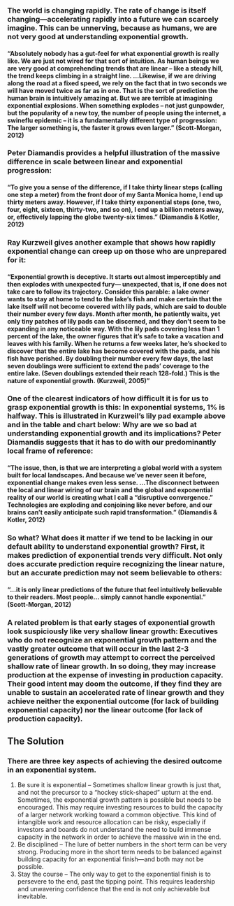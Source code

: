 ### The world is changing rapidly. The rate of change is itself changing—accelerating rapidly into a future we can scarcely imagine. This can be unnerving, because as humans, we are not very good at understanding exponential growth. 

#### “Absolutely nobody has a gut-feel for what exponential growth is really like. We are just not wired for that sort of intuition. As human beings we are very good at comprehending trends that are linear – like a steady hill, the trend keeps climbing in a straight line. …Likewise, if we are driving along the road at a fixed speed, we rely on the fact that in two seconds we will have moved twice as far as in one. That is the sort of prediction the human brain is intuitively amazing at. But we are terrible at imagining exponential explosions. When something explodes – not just gunpowder, but the popularity of a new toy, the number of people using the internet, a swineflu epidemic – it is a fundamentally different type of progression: The larger something is, the faster it grows even larger.” (Scott-Morgan, 2012) 

### Peter Diamandis provides a helpful illustration of the massive difference in scale between linear and exponential progression: 

#### “To give you a sense of the difference, if I take thirty linear steps (calling one step a meter) from the front door of my Santa Monica home, I end up thirty meters away. However, if I take thirty exponential steps (one, two, four, eight, sixteen, thirty-two, and so on), I end up a billion meters away, or, effectively lapping the globe twenty-six times.” (Diamandis & Kotler, 2012) 

### Ray Kurzweil gives another example that shows how rapidly exponential change can creep up on those who are unprepared for it: 

#### “Exponential growth is deceptive. It starts out almost imperceptibly and then explodes with unexpected fury— unexpected, that is, if one does not take care to follow its trajectory. Consider this parable: a lake owner wants to stay at home to tend to the lake’s fish and make certain that the lake itself will not become covered with lily pads, which are said to double their number every few days. Month after month, he patiently waits, yet only tiny patches of lily pads can be discerned, and they don’t seem to be expanding in any noticeable way. With the lily pads covering less than 1 percent of the lake, the owner figures that it’s safe to take a vacation and leaves with his family. When he returns a few weeks later, he’s shocked to discover that the entire lake has become covered with the pads, and his fish have perished. By doubling their number every few days, the last seven doublings were sufficient to extend the pads’ coverage to the entire lake. (Seven doublings extended their reach 128-fold.) This is the nature of exponential growth. (Kurzweil, 2005)” 

### One of the clearest indicators of how difficult it is for us to grasp exponential growth is this: In exponential systems, 1% is halfway. This is illustrated in Kurzweil’s lily pad example above and in the table and chart below: Why are we so bad at understanding exponential growth and its implications? Peter Diamandis suggests that it has to do with our predominantly local frame of reference: 

#### “The issue, then, is that we are interpreting a global world with a system built for local landscapes. And because we’ve never seen it before, exponential change makes even less sense. …The disconnect between the local and linear wiring of our brain and the global and exponential reality of our world is creating what I call a “disruptive convergence.” Technologies are exploding and conjoining like never before, and our brains can’t easily anticipate such rapid transformation.” (Diamandis & Kotler, 2012) 

### So what? What does it matter if we tend to be lacking in our default ability to understand exponential growth? First, it makes prediction of exponential trends very difficult. Not only does accurate prediction require recognizing the linear nature, but an accurate prediction may not seem believable to others: 

#### “…it is only linear predictions of the future that feel intuitively believable to their readers. Most people… simply cannot handle exponential.” (Scott-Morgan, 2012) 

### A related problem is that early stages of exponential growth look suspiciously like very shallow linear growth: Executives who do not recognize an exponential growth pattern and the vastly greater outcome that will occur in the last 2-3 generations of growth may attempt to correct the perceived shallow rate of linear growth. In so doing, they may increase production at the expense of investing in production capacity. Their good intent may doom the outcome, if they find they are unable to sustain an accelerated rate of linear growth and they achieve neither the exponential outcome (for lack of building exponential capacity) nor the linear outcome (for lack of production capacity). 

## The Solution 

### There are three key aspects of achieving the desired outcome in an exponential system. 
1. Be sure it is exponential – Sometimes shallow linear growth is just that, and not the precursor to a “hockey stick-shaped” upturn at the end. Sometimes, the exponential growth pattern is possible but needs to be encouraged. This may require investing resources to build the capacity of a larger network working toward a common objective. This kind of intangible work and resource allocation can be risky, especially if investors and boards do not understand the need to build immense capacity in the network in order to achieve the massive win in the end. 
2. Be disciplined – The lure of better numbers in the short term can be very strong. Producing more in the short term needs to be balanced against building capacity for an exponential finish—and both may not be possible. 
3. Stay the course – The only way to get to the exponential finish is to persevere to the end, past the tipping point. This requires leadership and unwavering confidence that the end is not only achievable but inevitable.

